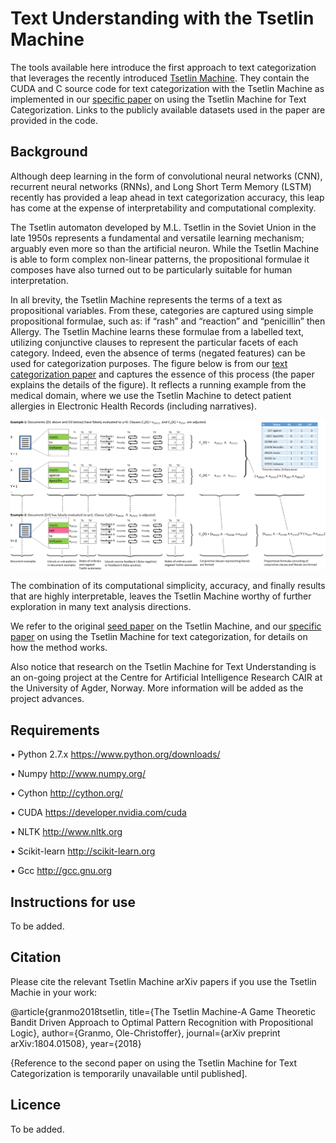 # Text Understanding with the Tsetlin Machine
The tools available here introduce the first approach to text categorization that leverages the recently introduced [Tsetlin Machine](https://arxiv.org/pdf/1804.01508.pdf). They contain the CUDA and C source code for text categorization with the Tsetlin Machine as implemented in our [specific paper](https://arxiv.org/pdf/xxxx.pdf) on using the Tsetlin Machine for Text Categorization. Links to the publicly available datasets used in the paper are provided in the code.

## Background
Although deep learning in the form of convolutional neural networks (CNN), recurrent neural networks (RNNs), and Long Short Term Memory (LSTM) recently has provided a leap ahead in text categorization accuracy, this leap has come at the expense of interpretability and computational complexity. 

The Tsetlin automaton developed by M.L. Tsetlin in the Soviet Union in the late 1950s represents a fundamental and versatile learning mechanism; arguably even more so than the artificial neuron. While the Tsetlin Machine is able to form complex non-linear patterns, the propositional formulae it composes have also turned out to be particularly suitable for human interpretation.

In all brevity, the Tsetlin Machine represents the terms of a text as propositional variables. From these, categories are captured using simple propositional formulae, such as:  if “rash” and “reaction” and “penicillin” then Allergy. The Tsetlin Machine learns these formulae from a labelled text, utilizing conjunctive clauses to represent the particular facets of each category.  Indeed, even the absence of terms (negated features) can be used for categorization purposes. The figure below is from our [text categorization paper](https://arxiv.org/xxxx.pdf) and captures the essence of this process (the paper explains the details of the figure). It reflects a running example from the medical domain, where we use the Tsetlin Machine to detect patient allergies in Electronic Health Records (including narratives). 

![alt text](https://raw.githubusercontent.com/bluebyte9001/TextUnderstandingTsetlinMachine/master/Figure4.tif)

The combination of its computational simplicity, accuracy, and finally results that are highly interpretable, leaves the Tsetlin Machine worthy of further exploration in many text analysis directions.  

We refer to the original [seed paper](https://arxiv.org/pdf/1804.01508.pdf) on the Tsetlin Machine, and our [specific paper](https://arxiv.org/pdf/xxxx.pdf) on using the Tsetlin Machine for text categorization, for details on how the method works.

Also notice that research on the Tsetlin Machine for Text Understanding is an on-going project at the Centre for Artificial Intelligence Research CAIR at the University of Agder, Norway. More information will be added as the project advances.

## Requirements
•	Python 2.7.x https://www.python.org/downloads/

•	Numpy http://www.numpy.org/

•	Cython http://cython.org/

•	CUDA https://developer.nvidia.com/cuda

•	NLTK http://www.nltk.org

•	Scikit-learn http://scikit-learn.org

•	Gcc http://gcc.gnu.org


## Instructions for use
To be added.

## Citation
Please cite the relevant Tsetlin Machine arXiv papers if you use the Tsetlin Machie in your work:

@article{granmo2018tsetlin, 
title={The Tsetlin Machine-A Game Theoretic Bandit Driven Approach to Optimal Pattern Recognition with Propositional Logic}, 
author={Granmo, Ole-Christoffer}, 
journal={arXiv preprint arXiv:1804.01508}, year={2018} 

{Reference to the second paper on using the Tsetlin Machine for Text Categorization is temporarily unavailable until published]. 

## Licence
To be added.
